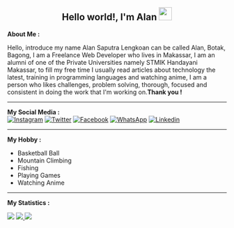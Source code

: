<h2 align="center">Hello world!, I'm Alan <img src="https://raw.githubusercontent.com/MartinHeinz/MartinHeinz/master/wave.gif" width="30px"></h2>

<p>
    <b>About Me :</b>
    <br>
    <p>Hello, introduce my name Alan Saputra Lengkoan can be called Alan, Botak, Bagong, I am a Freelance Web Developer
        who lives in Makassar, I am an alumni of one of the Private Universities namely STMIK Handayani Makassar, to
        fill my free time I usually read articles about technology the latest, training in programming languages ​​and
        watching anime, I am a person who likes challenges, problem solving, thorough, focused and consistent in doing
        the work that I'm working on.<strong>Thank you !</strong></p>
</p>

<hr>

<p>
    <b>My Social Media :</b>
    <br>
    <a href="https://www.instagram.com/alanlengkoan"><img src="https://img.shields.io/badge/instagram-%23E4405F.svg?&style=for-the-badge&logo=instagram&logoColor=white" alt="Instagram"></a>
    <a href="https://twitter.com/LengkoanAlan"> <img src="https://img.shields.io/badge/twitter-%231DA1F2.svg?&style=for-the-badge&logo=twitter&logoColor=white" alt="Twitter"></a>
    <a href="https://web.facebook.com/alanlengkoan"><img src="https://img.shields.io/badge/facebook-%231877F2.svg?&style=for-the-badge&logo=facebook&logoColor=white" alt="Facebook"></a>
    <a href="https://api.whatsapp.com/send?phone=6285242907595"><img src="https://img.shields.io/badge/WHATSAPP-%2325D366.svg?&style=for-the-badge&logo=whatsapp&logoColor=white" alt="WhatsApp"></a>
    <a href="https://www.linkedin.com/in/alanlengkoan"><img src="https://img.shields.io/badge/linkedin-%230077B5.svg?&style=for-the-badge&logo=linkedin&logoColor=white" alt="Linkedin"></a>
</p>

<hr>

<p>
    <b>My Hobby :</b>
    <br>
    <ul>
        <li>Basketball Ball</li>
        <li>Mountain Climbing</li>
        <li>Fishing</li>
        <li>Playing Games</li>
        <li>Watching Anime</li>
    </ul>
</p>

<hr>

<b>My Statistics :</b>

<img src="https://komarev.com/ghpvc/?username=alanlengkoan&color=grey"/>
<a href="https://github.com/alanlengkoan">
    <img src="https://github-readme-stats.vercel.app/api?username=alanlengkoan&show_icons=true&theme=dark"/>
</a>
<a href="https://github.com/alanlengkoan">
    <img src="https://github-readme-stats.vercel.app/api/top-langs/?username=alanlengkoan&layout=compact&theme=dark"/>
</a>